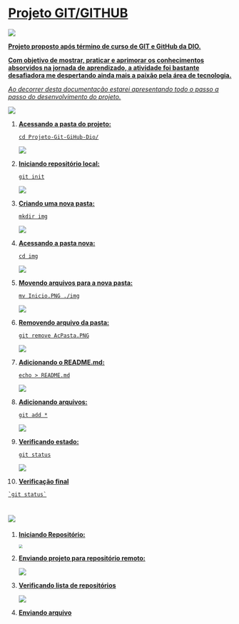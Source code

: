 # <u>Projeto GIT/GITHUB

![](https://github.com/Deivison-Vitorino/BootCamp-Decola-Tech-DIO/blob/master/Projeto-Git-GitHub-Dio/img/transferir.jpg)

**Projeto proposto após término de curso de GIT e GitHub da DIO.**

**Com objetivo de mostrar, praticar e aprimorar os conhecimentos absorvidos na jornada de aprendizado, a atividade foi bastante desafiadora me despertando ainda mais a paixão pela área de tecnologia.**

*Ao decorrer desta documentação estarei apresentando todo o passo a passo do desenvolvimento do projeto.*


<img src="https://github.com/Deivison-Vitorino/BootCamp-Decola-Tech-DIO/blob/master/Projeto-Git-GitHub-Dio/img/transferir.png" />

1. **Acessando a pasta do projeto:**

   `cd Projeto-Git-GiHub-Dio/`

   ![](https://github.com/Deivison-Vitorino/BootCamp-Decola-Tech-DIO/blob/master/Projeto-Git-GitHub-Dio/img/AcPasta.PNG)
   
2. **Iniciando repositório local:**

   `git init`

   ![](https://github.com/Deivison-Vitorino/BootCamp-Decola-Tech-DIO/blob/master/Projeto-Git-GitHub-Dio/img/IniandoGit.PNG)
   
3. **Criando uma nova pasta:**

   `mkdir img`

   ![](https://github.com/Deivison-Vitorino/BootCamp-Decola-Tech-DIO/blob/master/Projeto-Git-GitHub-Dio/img/NovaPasta.PNG)
   
4. **Acessando a pasta nova:**

   `cd img`

   ![](https://github.com/Deivison-Vitorino/BootCamp-Decola-Tech-DIO/blob/master/Projeto-Git-GitHub-Dio/img/AcesPastNova.PNG)

   

5. **Movendo arquivos para a nova pasta:**

   `mv Inicio.PNG ./img`

   ![](https://github.com/Deivison-Vitorino/BootCamp-Decola-Tech-DIO/blob/master/Projeto-Git-GitHub-Dio/img/Movenddo.PNG)
   
6. **Removendo arquivo da pasta:**

   `git remove AcPasta.PNG`

   ![](https://github.com/Deivison-Vitorino/BootCamp-Decola-Tech-DIO/blob/master/Projeto-Git-GitHub-Dio/img/Remover.PNG)
   
7. **Adicionando o README.md:**

   `echo > README.md`

   ![](https://github.com/Deivison-Vitorino/BootCamp-Decola-Tech-DIO/blob/master/Projeto-Git-GitHub-Dio/img/Readme.PNG)
   
8. **Adicionando arquivos:**

   `git add *`

   ![](https://github.com/Deivison-Vitorino/BootCamp-Decola-Tech-DIO/blob/master/Projeto-Git-GitHub-Dio/img/AddStatus.PNG)
   
9. **Verificando estado:**
   
   `git status`

   ![](https://github.com/Deivison-Vitorino/BootCamp-Decola-Tech-DIO/blob/master/Projeto-Git-GitHub-Dio/img/verificcar.PNG)
   
10.  **Verificação final**

    `git status`
   

# 	![]("https://github.com/Deivison-Vitorino/BootCamp-Decola-Tech-DIO/blob/master/Projeto-Git-GitHub-Dio/img/github.png")

1. **Iniciando Repositório:**
   
   <img src="https://github.com/Deivison-Vitorino/BootCamp-Decola-Tech-DIO/blob/master/Projeto-Git-GitHub-Dio/img/inicio-rep.PNG" style="zoom: 50%;" />

   

2.  **Enviando projeto para repositório remoto:**


    ![](https://github.com/Deivison-Vitorino/BootCamp-Decola-Tech-DIO/blob/master/Projeto-Git-GitHub-Dio/img/remote.PNG)
   
   
3. **Verificando lista de repositórios**

   ![](https://github.com/Deivison-Vitorino/BootCamp-Decola-Tech-DIO/blob/master/Projeto-Git-GitHub-Dio/img/verificação.PNG)
   
5. **Enviando arquivo**

